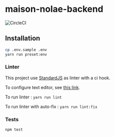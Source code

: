 # maison-nolae-backend

![CircleCI](https://circleci.com/gh/GTSpray/maison-nolae-backend/tree/master.svg?style=svg "CircleCI")


## Installation

```bash
cp .env.sample .env
yarn run preset:env
```

### Linter

This project use [StandardJS](https://standardjs.com) as linter with a ci hook.

To configure text editor, see [this link](https://standardjs.com/#are-there-text-editor-plugins).

To run linter : `yarn run lint`

To run linter with auto-fix : `yarn run lint:fix`

### Tests

`npm test`